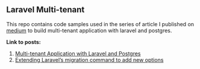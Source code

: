 ## Laravel Multi-tenant

This repo contains code samples used in the series of article I published on [medium](https://medium.com) to build multi-tenant application with laravel and postgres.

**Link to posts:**
1. [Multi-tenant Application with Laravel and Postgres](https://medium.com/hackernoon/multi-tenant-application-with-laravel-and-postgres-abbb137bdbc8)
2. [Extending Laravel’s migration command to add new options](https://medium.com/hackernoon/extending-laravels-migration-command-to-add-new-options-90b5a0fc4ef4)

